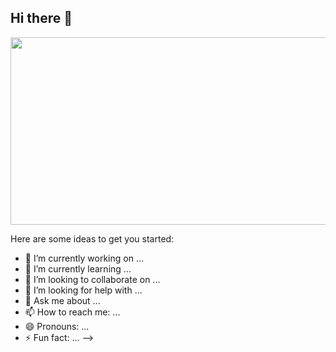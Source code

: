 ## Hi there 👋
<a href="https://github.com/devxb/gitanimals">
<img
  src="https://render.gitanimals.org/farms/justinnn980"
  width="600"
  height="300"
/>
</a>

Here are some ideas to get you started:

- 🔭 I’m currently working on ...
- 🌱 I’m currently learning ...
- 👯 I’m looking to collaborate on ...
- 🤔 I’m looking for help with ...
- 💬 Ask me about ...
- 📫 How to reach me: ...
- 😄 Pronouns: ...
- ⚡ Fun fact: ...
-->
